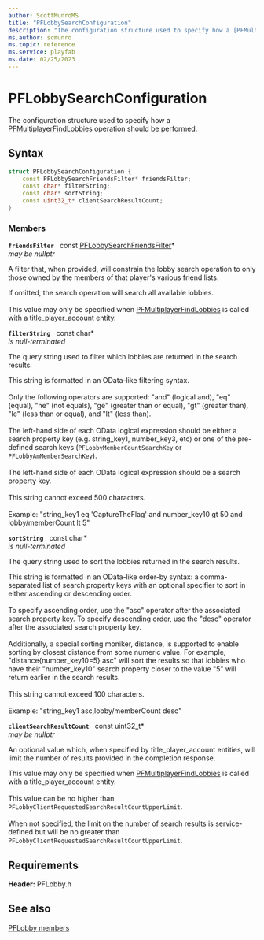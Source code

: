 ```yaml
---
author: ScottMunroMS
title: "PFLobbySearchConfiguration"
description: "The configuration structure used to specify how a [PFMultiplayerFindLobbies](../functions/pfmultiplayerfindlobbies.md) operation should be performed."
ms.author: scmunro
ms.topic: reference
ms.service: playfab
ms.date: 02/25/2023
---
```


# PFLobbySearchConfiguration  

The configuration structure used to specify how a [PFMultiplayerFindLobbies](../functions/pfmultiplayerfindlobbies.md) operation should be performed.  

## Syntax  
  
```cpp
struct PFLobbySearchConfiguration {  
    const PFLobbySearchFriendsFilter* friendsFilter;  
    const char* filterString;  
    const char* sortString;  
    const uint32_t* clientSearchResultCount;  
}  
```
  
### Members  
  
**`friendsFilter`** &nbsp; const [PFLobbySearchFriendsFilter](pflobbysearchfriendsfilter.md)*  
*may be nullptr*  
  
A filter that, when provided, will constrain the lobby search operation to only those owned by the members of that player's various friend lists.
  
If omitted, the search operation will search all available lobbies. <br /><br /> This value may only be specified when [PFMultiplayerFindLobbies](../functions/pfmultiplayerfindlobbies.md) is called with a title_player_account entity.
  
**`filterString`** &nbsp; const char*  
*is null-terminated*  
  
The query string used to filter which lobbies are returned in the search results.
  
This string is formatted in an OData-like filtering syntax. <br /><br /> Only the following operators are supported: "and" (logical and), "eq" (equal), "ne" (not equals), "ge" (greater than or equal), "gt" (greater than), "le" (less than or equal), and "lt" (less than).   <br /><br /> The left-hand side of each OData logical expression should be either a search property key (e.g. string_key1, number_key3, etc) or one of the pre-defined search keys (```PFLobbyMemberCountSearchKey``` or ```PFLobbyAmMemberSearchKey```).   <br /><br /> The left-hand side of each OData logical expression should be a search property key.   <br /><br /> This string cannot exceed 500 characters.   <br /><br /> Example: "string_key1 eq 'CaptureTheFlag' and number_key10 gt 50 and lobby/memberCount lt 5"
  
**`sortString`** &nbsp; const char*  
*is null-terminated*  
  
The query string used to sort the lobbies returned in the search results.
  
This string is formatted in an OData-like order-by syntax: a comma-separated list of search property keys with an optional specifier to sort in either ascending or descending order. <br /><br /> To specify ascending order, use the "asc" operator after the associated search property key. To specify descending order, use the "desc" operator after the associated search property key.   <br /><br /> Additionally, a special sorting moniker, distance, is supported to enable sorting by closest distance from some numeric value. For example, "distance{number_key10=5} asc" will sort the results so that lobbies who have their "number_key10" search property closer to the value "5" will return earlier in the search results.   <br /><br /> This string cannot exceed 100 characters.   <br /><br /> Example: "string_key1 asc,lobby/memberCount desc"
  
**`clientSearchResultCount`** &nbsp; const uint32_t*  
*may be nullptr*  
  
An optional value which, when specified by title_player_account entities, will limit the number of results provided in the completion response.
  
This value may only be specified when [PFMultiplayerFindLobbies](../functions/pfmultiplayerfindlobbies.md) is called with a title_player_account entity. <br /><br /> This value can be no higher than ```PFLobbyClientRequestedSearchResultCountUpperLimit```.   <br /><br /> When not specified, the limit on the number of search results is service-defined but will be no greater than ```PFLobbyClientRequestedSearchResultCountUpperLimit```.
  
  
## Requirements  
  
**Header:** PFLobby.h
  
## See also  
[PFLobby members](../pflobby_members.md)  

  
  
